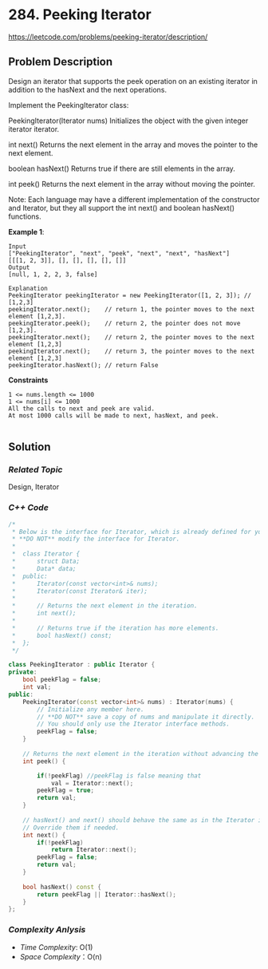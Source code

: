 # 284. Peeking Iterator
https://leetcode.com/problems/peeking-iterator/description/

## Problem Description

Design an iterator that supports the peek operation on an existing iterator in addition to the hasNext and the next operations.

Implement the PeekingIterator class:

PeekingIterator(Iterator<int> nums) Initializes the object with the given integer iterator iterator.
  
int next() Returns the next element in the array and moves the pointer to the next element.

boolean hasNext() Returns true if there are still elements in the array.

int peek() Returns the next element in the array without moving the pointer.

Note: Each language may have a different implementation of the constructor and Iterator, but they all support the int next() and boolean hasNext() functions.


**Example 1**:
```
Input
["PeekingIterator", "next", "peek", "next", "next", "hasNext"]
[[[1, 2, 3]], [], [], [], [], []]
Output
[null, 1, 2, 2, 3, false]

Explanation
PeekingIterator peekingIterator = new PeekingIterator([1, 2, 3]); // [1,2,3]
peekingIterator.next();    // return 1, the pointer moves to the next element [1,2,3].
peekingIterator.peek();    // return 2, the pointer does not move [1,2,3].
peekingIterator.next();    // return 2, the pointer moves to the next element [1,2,3]
peekingIterator.next();    // return 3, the pointer moves to the next element [1,2,3]
peekingIterator.hasNext(); // return False
```


**Constraints**
```
1 <= nums.length <= 1000
1 <= nums[i] <= 1000
All the calls to next and peek are valid.
At most 1000 calls will be made to next, hasNext, and peek.
 
```

## Solution

### _Related Topic_
   Design, Iterator

### _C++ Code_
```cpp
/*
 * Below is the interface for Iterator, which is already defined for you.
 * **DO NOT** modify the interface for Iterator.
 *
 *  class Iterator {
 *		struct Data;
 * 		Data* data;
 *  public:
 *		Iterator(const vector<int>& nums);
 * 		Iterator(const Iterator& iter);
 *
 * 		// Returns the next element in the iteration.
 *		int next();
 *
 *		// Returns true if the iteration has more elements.
 *		bool hasNext() const;
 *	};
 */

class PeekingIterator : public Iterator {
private:
    bool peekFlag = false;
    int val;
public:
	PeekingIterator(const vector<int>& nums) : Iterator(nums) {
	    // Initialize any member here.
	    // **DO NOT** save a copy of nums and manipulate it directly.
	    // You should only use the Iterator interface methods.
	    peekFlag = false;
	}
	
    // Returns the next element in the iteration without advancing the iterator.
	int peek() {

        if(!peekFlag) //peekFlag is false meaning that 
            val = Iterator::next();
        peekFlag = true;
        return val;
	}
	
	// hasNext() and next() should behave the same as in the Iterator interface.
	// Override them if needed.
	int next() {
	    if(!peekFlag)
            return Iterator::next();
        peekFlag = false;
        return val;
	}
	
	bool hasNext() const {
	    return peekFlag || Iterator::hasNext();
	}
};
```

### _Complexity Anlysis_
- _Time Complexity_: O(1)
- _Space Complexity_：O(n)
